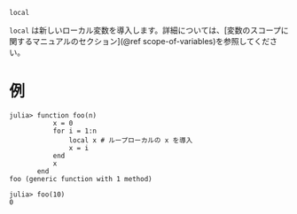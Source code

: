 ```
local
```

`local` は新しいローカル変数を導入します。詳細については、[変数のスコープに関するマニュアルのセクション](@ref scope-of-variables)を参照してください。

# 例

```jldoctest
julia> function foo(n)
           x = 0
           for i = 1:n
               local x # ループローカルの x を導入
               x = i
           end
           x
       end
foo (generic function with 1 method)

julia> foo(10)
0
```
